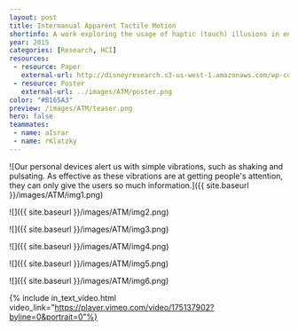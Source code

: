 ```yaml
---
layout: post
title: Intermanual Apparent Tactile Motion
shortinfo: A work exploring the usage of haptic (touch) illusions in enriching media content. A ideal balance of psychology research and Human-Computer Interaction design. 
year: 2015
categories: [Research, HCI]
resources: 
 - resource: Paper
   external-url: http://disneyresearch.s3-us-west-1.amazonaws.com/wp-content/uploads/20150719204348/Intermanual-Apparent-Tactile-Motion-on-Handheld-Tablets-Paper.pdf
 - resource: Poster
   external-url: ../images/ATM/poster.png
color: "#B165A3"
preview: /images/ATM/teaser.png
hero: false
teammates:
 - name: aIsrar
 - name: rKlatzky
---
```

![Our personal devices alert us with simple vibrations, such as shaking and pulsating. As effective as these vibrations are at getting people's attention, they can only give the users so much information.]({{ site.baseurl }}/images/ATM/img1.png)

![]({{ site.baseurl }}/images/ATM/img2.png)

![]({{ site.baseurl }}/images/ATM/img3.png)

![]({{ site.baseurl }}/images/ATM/img4.png)

![]({{ site.baseurl }}/images/ATM/img5.png)

![]({{ site.baseurl }}/images/ATM/img6.png)

{% include in_text_video.html video_link="https://player.vimeo.com/video/175137902?byline=0&portrait=0"%}